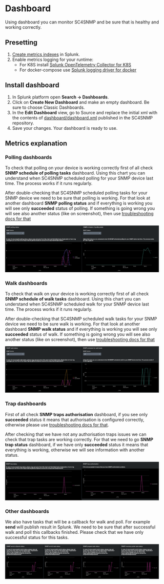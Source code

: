 # Dashboard

Using dashboard you can monitor SC4SNMP and be sure that is healthy and working correctly.

## Presetting

1. [Create metrics indexes](gettingstarted/splunk-requirements.md#requirements-for-splunk-enterprise-or-enterprise-cloud) in Splunk.
2. Enable metrics logging for your runtime:
    * For K8S install [Splunk OpenTelemetry Collector for K8S](gettingstarted/sck-installation.md)
    * For docker-compose use [Splunk logging driver for docker](dockercompose/9-splunk-logging.md)

## Install dashboard

1. In Splunk platform open **Search -> Dashboards**.
2. Click on **Create New Dashboard** and make an empty dashboard. Be sure to choose Classic Dashboards.
3. In the **Edit Dashboard** view, go to Source and replace the initial xml with the contents of [dashboard/dashboard.xml](https://github.com/splunk/splunk-connect-for-snmp/blob/main/dashboard/dashboard.xml) published in the SC4SNMP repository.
4. Save your changes. Your dashboard is ready to use.


## Metrics explanation

### Polling dashboards

To check that polling on your device is working correctly first of all check **SNMP schedule of polling tasks** dashboard.
Using this chart you can understand when SC4SNMP scheduled polling for your SNMP device last time. The process works if it runs regularly.

After double-checking that SC4SNMP scheduled polling tasks for your SNMP device we need to be sure that polling is working.
For that look at another dashboard **SNMP polling status** and if everything is working you will see only **succeeded** status of polling.
If something is going wrong you will see also another status (like on screenshot), then use [troubleshooting docs for that](bestpractices.md)

![Polling dashboards](images/dashboard/polling_dashboard.png)

### Walk dashboards

To check that walk on your device is working correctly first of all check **SNMP schedule of walk tasks** dashboard.
Using this chart you can understand when SC4SNMP scheduled walk for your SNMP device last time. The process works if it runs regularly.

After double-checking that SC4SNMP scheduled walk tasks for your SNMP device we need to be sure walk is working.
For that look at another dashboard **SNMP walk status** and if everything is working you will see only **succeeded** status of walk.
If something is going wrong you will see also another status (like on screenshot), then use [troubleshooting docs for that](bestpractices.md)

![Walk dashboards](images/dashboard/walk_dashboard.png)

### Trap dashboards

First of all check **SNMP traps authorisation** dashboard, if you see only **succeeded** status it means that authorisation is configured correctly, otherwise please use [troubleshooting docs for that](bestpractices.md#identifying-traps-issues).

After checking that we have not any authorisation traps issues we can check that trap tasks are working correctly. For that we need to go **SNMP trap status** dashboard, if we have only **succeeded** status it means that everything is working, otherwise we will see information with another status.

![Trap dashboards](images/dashboard/trap_dashboard.png)

### Other dashboards

We also have tasks that will be a callback for walk and poll. For example **send** will publish result in Splunk. We need to be sure that after successful walk and poll this callbacks finished. Please check that we have only  successful status for this tasks.

![Other dashboards](images/dashboard/other_dashboard.png)